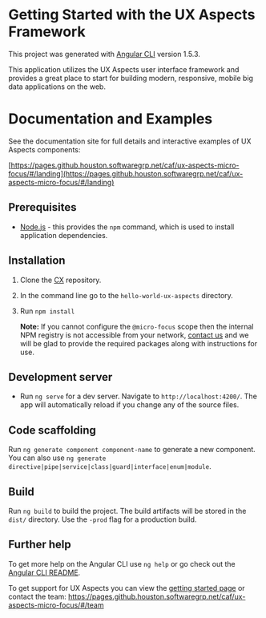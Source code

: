 # Getting Started with the UX Aspects Framework

This project was generated with [Angular CLI](https://github.com/angular/angular-cli) version 1.5.3.  

This application utilizes the UX Aspects user interface framework and provides a great place to start for building modern, 
responsive, mobile big data applications on the web.

# Documentation and Examples

See the documentation site for full details and interactive examples of UX Aspects components:

[https://pages.github.houston.softwaregrp.net/caf/ux-aspects-micro-focus/#/landing](https://pages.github.houston.softwaregrp.net/caf/ux-aspects-micro-focus/#/landing)

## Prerequisites

* [Node.js](https://nodejs.org/) - this provides the `npm` command, which is used to install application dependencies.

## Installation

1. Clone the [CX](https://github.com/MicroFocus/CX) repository.

2. In the command line go to the `hello-world-ux-aspects` directory.

3. Run `npm install`

    **Note:** If you cannot configure the `@micro-focus` scope then the internal NPM registry is not accessible from your network, [contact us](https://pages.github.houston.softwaregrp.net/caf/ux-aspects-micro-focus/#/team) and we will be glad to provide the required packages along with instructions for use.

## Development server

* Run `ng serve` for a dev server. Navigate to `http://localhost:4200/`. The app will automatically reload if you change any of the source files.

## Code scaffolding

Run `ng generate component component-name` to generate a new component. You can also use `ng generate directive|pipe|service|class|guard|interface|enum|module`.

## Build

Run `ng build` to build the project. The build artifacts will be stored in the `dist/` directory. Use the `-prod` flag for a production build.

## Further help

To get more help on the Angular CLI use `ng help` or go check out the [Angular CLI README](https://github.com/angular/angular-cli/blob/master/README.md).

To get support for UX Aspects you can view the [getting started page](https://pages.github.houston.softwaregrp.net/caf/ux-aspects-micro-focus/#/gettingstarted) or contact the team: https://pages.github.houston.softwaregrp.net/caf/ux-aspects-micro-focus/#/team
